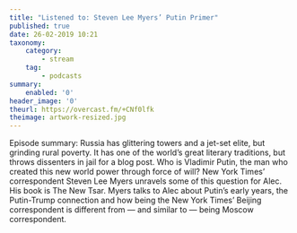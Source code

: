 ```yaml
---
title: "Listened to: Steven Lee Myers’ Putin Primer"
published: true
date: 26-02-2019 10:21
taxonomy:
    category:
        - stream
    tag:
        - podcasts
summary:
    enabled: '0'
header_image: '0'
theurl: https://overcast.fm/+CNf0lfk
theimage: artwork-resized.jpg
--- 
```

Episode summary: Russia has glittering towers and a jet-set elite, but grinding rural poverty. It has one of the world’s great literary traditions, but throws dissenters in jail for a blog post. Who is Vladimir Putin, the man who created this new world power through force of will? New York Times’ correspondent Steven Lee Myers unravels some of this question for Alec. His book is The New Tsar. Myers talks to Alec about Putin’s early years, the Putin-Trump connection and how being the New York Times’ Beijing correspondent is different from — and similar to — being Moscow correspondent.
